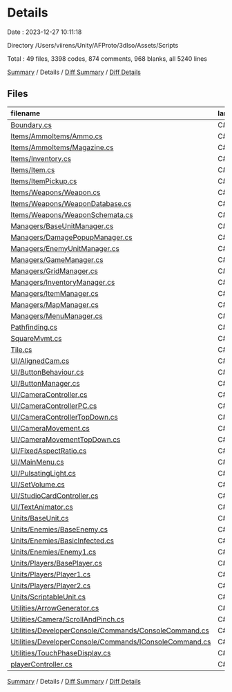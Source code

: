 # Details

Date : 2023-12-27 10:11:18

Directory /Users/viirens/Unity/AFProto/3dIso/Assets/Scripts

Total : 49 files,  3398 codes, 874 comments, 968 blanks, all 5240 lines

[Summary](results.md) / Details / [Diff Summary](diff.md) / [Diff Details](diff-details.md)

## Files
| filename | language | code | comment | blank | total |
| :--- | :--- | ---: | ---: | ---: | ---: |
| [Boundary.cs](/Boundary.cs) | C# | 44 | 1 | 16 | 61 |
| [Items/AmmoItems/Ammo.cs](/Items/AmmoItems/Ammo.cs) | C# | 7 | 1 | 4 | 12 |
| [Items/AmmoItems/Magazine.cs](/Items/AmmoItems/Magazine.cs) | C# | 23 | 9 | 8 | 40 |
| [Items/Inventory.cs](/Items/Inventory.cs) | C# | 37 | 0 | 7 | 44 |
| [Items/Item.cs](/Items/Item.cs) | C# | 10 | 0 | 3 | 13 |
| [Items/ItemPickup.cs](/Items/ItemPickup.cs) | C# | 17 | 1 | 4 | 22 |
| [Items/Weapons/Weapon.cs](/Items/Weapons/Weapon.cs) | C# | 93 | 9 | 19 | 121 |
| [Items/Weapons/WeaponDatabase.cs](/Items/Weapons/WeaponDatabase.cs) | C# | 12 | 0 | 3 | 15 |
| [Items/Weapons/WeaponSchemata.cs](/Items/Weapons/WeaponSchemata.cs) | C# | 18 | 104 | 30 | 152 |
| [Managers/BaseUnitManager.cs](/Managers/BaseUnitManager.cs) | C# | 256 | 71 | 67 | 394 |
| [Managers/DamagePopupManager.cs](/Managers/DamagePopupManager.cs) | C# | 73 | 5 | 18 | 96 |
| [Managers/EnemyUnitManager.cs](/Managers/EnemyUnitManager.cs) | C# | 67 | 15 | 19 | 101 |
| [Managers/GameManager.cs](/Managers/GameManager.cs) | C# | 85 | 4 | 12 | 101 |
| [Managers/GridManager.cs](/Managers/GridManager.cs) | C# | 428 | 204 | 151 | 783 |
| [Managers/InventoryManager.cs](/Managers/InventoryManager.cs) | C# | 47 | 56 | 18 | 121 |
| [Managers/ItemManager.cs](/Managers/ItemManager.cs) | C# | 7 | 0 | 2 | 9 |
| [Managers/MapManager.cs](/Managers/MapManager.cs) | C# | 12 | 2 | 5 | 19 |
| [Managers/MenuManager.cs](/Managers/MenuManager.cs) | C# | 163 | 18 | 36 | 217 |
| [Pathfinding.cs](/Pathfinding.cs) | C# | 232 | 14 | 58 | 304 |
| [SquareMvmt.cs](/SquareMvmt.cs) | C# | 12 | 2 | 5 | 19 |
| [Tile.cs](/Tile.cs) | C# | 125 | 45 | 28 | 198 |
| [UI/AlignedCam.cs](/UI/AlignedCam.cs) | C# | 93 | 7 | 26 | 126 |
| [UI/ButtonBehaviour.cs](/UI/ButtonBehaviour.cs) | C# | 87 | 11 | 22 | 120 |
| [UI/ButtonManager.cs](/UI/ButtonManager.cs) | C# | 39 | 3 | 5 | 47 |
| [UI/CameraController.cs](/UI/CameraController.cs) | C# | 205 | 28 | 57 | 290 |
| [UI/CameraControllerPC.cs](/UI/CameraControllerPC.cs) | C# | 176 | 39 | 47 | 262 |
| [UI/CameraControllerTopDown.cs](/UI/CameraControllerTopDown.cs) | C# | 46 | 4 | 14 | 64 |
| [UI/CameraMovement.cs](/UI/CameraMovement.cs) | C# | 7 | 0 | 2 | 9 |
| [UI/CameraMovementTopDown.cs](/UI/CameraMovementTopDown.cs) | C# | 161 | 30 | 53 | 244 |
| [UI/FixedAspectRatio.cs](/UI/FixedAspectRatio.cs) | C# | 52 | 5 | 14 | 71 |
| [UI/MainMenu.cs](/UI/MainMenu.cs) | C# | 16 | 0 | 4 | 20 |
| [UI/PulsatingLight.cs](/UI/PulsatingLight.cs) | C# | 59 | 7 | 9 | 75 |
| [UI/SetVolume.cs](/UI/SetVolume.cs) | C# | 12 | 0 | 3 | 15 |
| [UI/StudioCardController.cs](/UI/StudioCardController.cs) | C# | 18 | 4 | 8 | 30 |
| [UI/TextAnimator.cs](/UI/TextAnimator.cs) | C# | 30 | 2 | 4 | 36 |
| [Units/BaseUnit.cs](/Units/BaseUnit.cs) | C# | 210 | 30 | 39 | 279 |
| [Units/Enemies/BaseEnemy.cs](/Units/Enemies/BaseEnemy.cs) | C# | 12 | 2 | 7 | 21 |
| [Units/Enemies/BasicInfected.cs](/Units/Enemies/BasicInfected.cs) | C# | 53 | 2 | 14 | 69 |
| [Units/Enemies/Enemy1.cs](/Units/Enemies/Enemy1.cs) | C# | 6 | 0 | 3 | 9 |
| [Units/Players/BasePlayer.cs](/Units/Players/BasePlayer.cs) | C# | 14 | 2 | 6 | 22 |
| [Units/Players/Player1.cs](/Units/Players/Player1.cs) | C# | 20 | 2 | 7 | 29 |
| [Units/Players/Player2.cs](/Units/Players/Player2.cs) | C# | 20 | 2 | 7 | 29 |
| [Units/ScriptableUnit.cs](/Units/ScriptableUnit.cs) | C# | 18 | 0 | 6 | 24 |
| [Utilities/ArrowGenerator.cs](/Utilities/ArrowGenerator.cs) | C# | 83 | 12 | 22 | 117 |
| [Utilities/Camera/ScrollAndPinch.cs](/Utilities/Camera/ScrollAndPinch.cs) | C# | 62 | 14 | 20 | 96 |
| [Utilities/DeveloperConsole/Commands/ConsoleCommand.cs](/Utilities/DeveloperConsole/Commands/ConsoleCommand.cs) | C# | 43 | 0 | 16 | 59 |
| [Utilities/DeveloperConsole/Commands/IConsoleCommand.cs](/Utilities/DeveloperConsole/Commands/IConsoleCommand.cs) | C# | 5 | 0 | 2 | 7 |
| [Utilities/TouchPhaseDisplay.cs](/Utilities/TouchPhaseDisplay.cs) | C# | 36 | 49 | 15 | 100 |
| [playerController.cs](/playerController.cs) | C# | 47 | 58 | 23 | 128 |

[Summary](results.md) / Details / [Diff Summary](diff.md) / [Diff Details](diff-details.md)